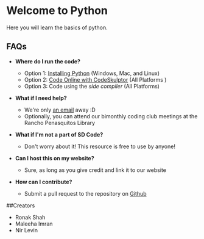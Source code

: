# Welcome to Python

Here you will learn the basics of python.

## FAQs
* **Where do I run the code?**
	* Option 1: [Installing Python](http://docs.python-guide.org/en/latest/starting/installation/)  (Windows, Mac, and Linux) 
    * Option 2: [Code Online with CodeSkulptor](http://www.codeskulptor.org/#user42_zZVRO1ZWdQ_0.py) (All Platforms ) 
    * Option 3: Code using the <i>side compiler</i> (All Platforms)

* **What if I need help?** 
	* We're only [an email](mailto:contact@sdcoding.com) away :D
    * Optionally, you can attend our bimonthly coding club meetings at the Rancho Penasquitos Library
* **What if I'm not a part of SD Code?** 
	* Don't worry about it! This resource is free to use by anyone!
* **Can I host this on my website?**
	* Sure, as long as you give credit and link it to our website
* **How can I contribute?**
	* Submit a pull request to the repository on [Github](https://github.com/sandiegocode/python)

##Creators
* Ronak Shah
* Maleeha Imran
* Nir Levin